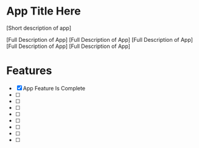 # App Title Here
[Short description of app]

[Full Description of App]
[Full Description of App]
[Full Description of App]
[Full Description of App]
[Full Description of App]


# Features

- [x] App Feature Is Complete
- [ ] 
- [ ] 
- [ ] 
- [ ] 
- [ ] 
- [ ] 
- [ ] 
- [ ] 
